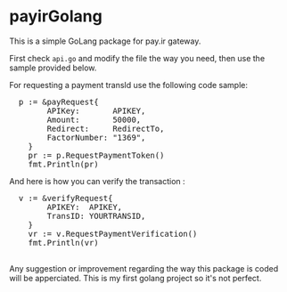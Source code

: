 # payirGolang
This is a simple GoLang package for pay.ir gateway.

First check `api.go` and modify the file the way you need, then use the sample provided below.

For requesting a payment transId use the following code sample:

<pre>
  p := &payRequest{
		APIKey:       APIKEY,
		Amount:       50000,
		Redirect:     RedirectTo,
		FactorNumber: "1369",
	}
	pr := p.RequestPaymentToken()
	fmt.Println(pr)
</pre>
  
  
  And here is how you can verify the transaction :
  
  <pre>
  v := &verifyRequest{
		APIKEY:  APIKEY,
		TransID: YOURTRANSID,
	}
	vr := v.RequestPaymentVerification()
	fmt.Println(vr)
  </pre>
  
  Any suggestion or improvement regarding the way this package is coded will be apperciated.
  This is my first golang project so it's not perfect.
